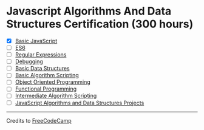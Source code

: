 # Javascript Algorithms And Data Structures Certification (300 hours)

- [x] [Basic JavaScript](01-basic-javascript)
- [ ] [ES6](02-es6)
- [ ] [Regular Expressions](03-regular-expression)
- [ ] [Debugging](04-debugging)
- [ ] [Basic Data Structures](05-basic-data-structures)
- [ ] [Basic Algorithm Scripting](06-basic-algorithm-scripting)
- [ ] [Object Oriented Programming](07-object-oriented-programming)
- [ ] [Functional Programming](08-functional-programming)
- [ ] [Intermediate Algorithm Scripting](09-intermediate-algorithm-scripting)
- [ ] [JavaScript Algorithms and Data Structures Projects](10-javascript-algorithms-and-data-structures-projects)

---

Credits to [FreeCodeCamp](https://www.freecodecamp.org/)